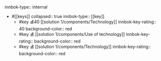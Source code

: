 innbok-type:: internal
- #[[keys]]
  collapsed:: true
  innbok-type:: [[key]]
  - #key 💰40 [[solution 1/components/Technology]]
    innbok-key-rating:: 40
    background-color:: red
  - #key 💰 [[solution 1/components/Use of technology]]
    innbok-key-rating:: 
    background-color:: red
  - #key 💰 [[solution 1/components/Technology]]
    innbok-key-rating:: 
    background-color:: red



